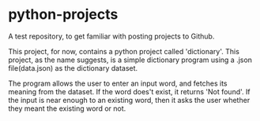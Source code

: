 # python-projects
A test repository, to get familiar with posting projects to Github.

This project, for now, contains a python project called 'dictionary'. This project, as the name suggests, is a simple dictionary program using a .json file(data.json) as the dictionary dataset.

The program allows the user to enter an input word, and fetches its meaning from the dataset. If the word does't exist, it returns 'Not found'. If the input is near enough to an existing word, then it asks the user whether they meant the existing word or not.
